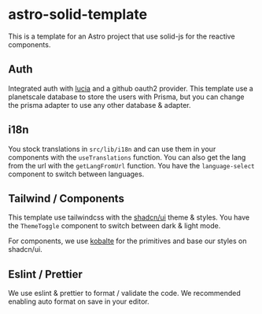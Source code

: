 # astro-solid-template

This is a template for an Astro project that use solid-js for the reactive components.

## Auth

Integrated auth with [lucia](https://lucia-auth.com/) and a github oauth2 provider. This template use a planetscale database to store the users with Prisma, but you can change the prisma adapter to use any other database & adapter.

## i18n

You stock translations in `src/lib/i18n` and can use them in your components with the `useTranslations` function. You can also get the lang from the url with the `getLangFromUrl` function. You have the `language-select` component to switch between languages.

## Tailwind / Components

This template use tailwindcss with the [shadcn/ui](https://ui.shadcn.com/) theme & styles. You have the `ThemeToggle` component to switch between dark & light mode.

For components, we use [kobalte](https://kobalte.dev/) for the primitives and base our styles on shadcn/ui.

## Eslint / Prettier

We use eslint & prettier to format / validate the code. We recommended enabling auto format on save in your editor.
